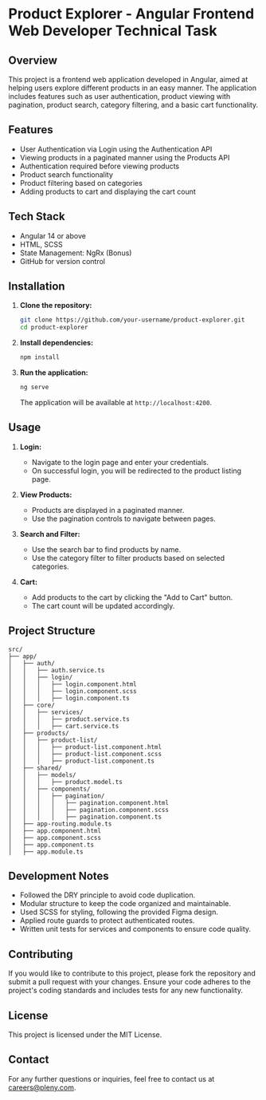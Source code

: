# Product Explorer - Angular Frontend Web Developer Technical Task

## Overview

This project is a frontend web application developed in Angular, aimed at helping users explore different products in an easy manner. The application includes features such as user authentication, product viewing with pagination, product search, category filtering, and a basic cart functionality.

## Features

- User Authentication via Login using the Authentication API
- Viewing products in a paginated manner using the Products API
- Authentication required before viewing products
- Product search functionality
- Product filtering based on categories
- Adding products to cart and displaying the cart count

## Tech Stack

- Angular 14 or above
- HTML, SCSS
- State Management: NgRx (Bonus)
- GitHub for version control

## Installation

1. **Clone the repository:**
   ```bash
   git clone https://github.com/your-username/product-explorer.git
   cd product-explorer
   ```

2. **Install dependencies:**
   ```bash
   npm install
   ```

3. **Run the application:**
   ```bash
   ng serve
   ```
   The application will be available at `http://localhost:4200`.

## Usage

1. **Login:**
   - Navigate to the login page and enter your credentials.
   - On successful login, you will be redirected to the product listing page.

2. **View Products:**
   - Products are displayed in a paginated manner.
   - Use the pagination controls to navigate between pages.

3. **Search and Filter:**
   - Use the search bar to find products by name.
   - Use the category filter to filter products based on selected categories.

4. **Cart:**
   - Add products to the cart by clicking the "Add to Cart" button.
   - The cart count will be updated accordingly.

## Project Structure

```plaintext
src/
├── app/
│   ├── auth/
│   │   ├── auth.service.ts
│   │   ├── login/
│   │   │   ├── login.component.html
│   │   │   ├── login.component.scss
│   │   │   ├── login.component.ts
│   ├── core/
│   │   ├── services/
│   │   │   ├── product.service.ts
│   │   │   ├── cart.service.ts
│   ├── products/
│   │   ├── product-list/
│   │   │   ├── product-list.component.html
│   │   │   ├── product-list.component.scss
│   │   │   ├── product-list.component.ts
│   ├── shared/
│   │   ├── models/
│   │   │   ├── product.model.ts
│   │   ├── components/
│   │   │   ├── pagination/
│   │   │   │   ├── pagination.component.html
│   │   │   │   ├── pagination.component.scss
│   │   │   │   ├── pagination.component.ts
│   ├── app-routing.module.ts
│   ├── app.component.html
│   ├── app.component.scss
│   ├── app.component.ts
│   ├── app.module.ts
```

## Development Notes

- Followed the DRY principle to avoid code duplication.
- Modular structure to keep the code organized and maintainable.
- Used SCSS for styling, following the provided Figma design.
- Applied route guards to protect authenticated routes.
- Written unit tests for services and components to ensure code quality.

## Contributing

If you would like to contribute to this project, please fork the repository and submit a pull request with your changes. Ensure your code adheres to the project's coding standards and includes tests for any new functionality.

## License

This project is licensed under the MIT License.

## Contact

For any further questions or inquiries, feel free to contact us at [careers@pleny.com](mailto:careers@pleny.com).
```
